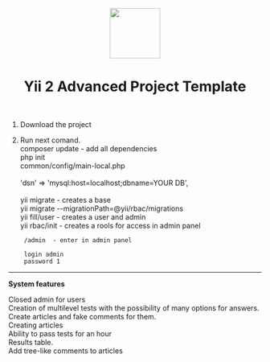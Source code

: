 <p align="center">
    <a href="https://github.com/yiisoft" target="_blank">
        <img src="https://avatars0.githubusercontent.com/u/993323" height="100px">
    </a>
    <h1 align="center">Yii 2 Advanced Project Template</h1>
    <br>
</p>

1. Download the project
3. Run next comand.</br>
        composer update    - add all dependencies</br>
        php init </br>
        common/config/main-local.php</br>
        </br>
            'dsn' => 'mysql:host=localhost;dbname=YOUR DB',</br>
        </br>
        yii migrate - creates a base </br>
        yii migrate --migrationPath=@yii/rbac/migrations</br>
        yii fill/user - creates a user and admin </br>
        yii rbac/init - creates a rools for access in admin panel </br>
        
        /admin  - enter in admin panel 
        
        login admin 
        password 1 
<hr>        
<b> System features     </b></br>

Closed admin for users</br>
Creation of multilevel tests with the possibility of many options for answers.</br>
Create articles and fake comments for them.</br>
Creating articles</br>
Ability to pass tests for an hour</br>
Results table.</br>
Add tree-like comments to articles</br>
